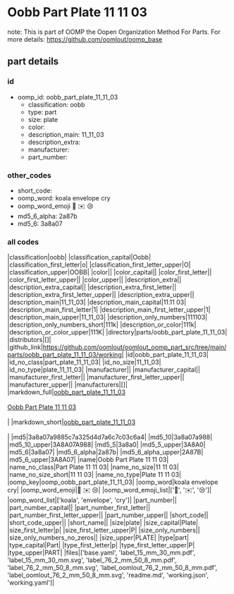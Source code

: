 # Oobb Part Plate 11 11 03  

note: This is part of OOMP the Oopen Organization Method For Parts. For more details: https://github.com/oomlout/oomp_base

##  part details





### id
* oomp_id: oobb_part_plate_11_11_03
  * classification: oobb
  * type: part
  * size: plate
  * color: 
  * description_main: 11_11_03
  * description_extra: 
  * manufacturer: 
  * part_number: 

### other_codes
* short_code: 
* oomp_word: koala envelope cry
* oomp_word_emoji :koala: :envelope: :cry:
* md5_6_alpha: 2a87b
* md5_6: 3a8a07

### all codes 
|classification|oobb|
|classification_capital|Oobb|
|classification_first_letter|o|
|classification_first_letter_upper|O|
|classification_upper|OOBB|
|color||
|color_capital||
|color_first_letter||
|color_first_letter_upper||
|color_upper||
|description_extra||
|description_extra_capital||
|description_extra_first_letter||
|description_extra_first_letter_upper||
|description_extra_upper||
|description_main|11_11_03|
|description_main_capital|11.11 03|
|description_main_first_letter|1|
|description_main_first_letter_upper|1|
|description_main_upper|11_11_03|
|description_only_numbers|111103|
|description_only_numbers_short|111k|
|description_or_color|111k|
|description_or_color_upper|111K|
|directory|parts/oobb_part_plate_11_11_03|
|distributors|[]|
|github_link|https://github.com/oomlout/oomlout_oomp_part_src/tree/main/parts/oobb_part_plate_11_11_03/working|
|id|oobb_part_plate_11_11_03|
|id_no_class|part_plate_11_11_03|
|id_no_size|11_11_03|
|id_no_type|plate_11_11_03|
|manufacturer||
|manufacturer_capital||
|manufacturer_first_letter||
|manufacturer_first_letter_upper||
|manufacturer_upper||
|manufacturers|[]|
|markdown_full|[oobb_part_plate_11_11_03](https://github.com/oomlout/oomlout_oomp_part_src/tree/main/parts/oobb_part_plate_11_11_03/working)<br>[](https://github.com/oomlout/oomlout_oomp_part_src/tree/main/parts/oobb_part_plate_11_11_03/working)<br>[Oobb Part Plate 11 11 03](https://github.com/oomlout/oomlout_oomp_part_src/tree/main/parts/oobb_part_plate_11_11_03/working)<br><br>|
|markdown_short|[oobb_part_plate_11_11_03](https://github.com/oomlout/oomlout_oomp_part_src/tree/main/parts/oobb_part_plate_11_11_03/working)<br><br>|
|md5|3a8a07a9885c7a325d4d7a6c7c03c6a4|
|md5_10|3a8a07a988|
|md5_10_upper|3A8A07A988|
|md5_5|3a8a0|
|md5_5_upper|3A8A0|
|md5_6|3a8a07|
|md5_6_alpha|2a87b|
|md5_6_alpha_upper|2A87B|
|md5_6_upper|3A8A07|
|name|Oobb Part Plate 11 11 03|
|name_no_class|Part Plate 11 11 03|
|name_no_size|11 11 03|
|name_no_size_short|11 11 03|
|name_no_type|Plate 11 11 03|
|oomp_key|oomp_oobb_part_plate_11_11_03|
|oomp_word|koala envelope cry|
|oomp_word_emoji|:koala: :envelope: :cry:|
|oomp_word_emoji_list|[':koala:', ':envelope:', ':cry:']|
|oomp_word_list|['koala', 'envelope', 'cry']|
|part_number||
|part_number_capital||
|part_number_first_letter||
|part_number_first_letter_upper||
|part_number_upper||
|short_code||
|short_code_upper||
|short_name||
|size|plate|
|size_capital|Plate|
|size_first_letter|p|
|size_first_letter_upper|P|
|size_only_numbers||
|size_only_numbers_no_zeros||
|size_upper|PLATE|
|type|part|
|type_capital|Part|
|type_first_letter|p|
|type_first_letter_upper|P|
|type_upper|PART|
|files|['base.yaml', 'label_15_mm_30_mm.pdf', 'label_15_mm_30_mm.svg', 'label_76_2_mm_50_8_mm.pdf', 'label_76_2_mm_50_8_mm.svg', 'label_oomlout_76_2_mm_50_8_mm.pdf', 'label_oomlout_76_2_mm_50_8_mm.svg', 'readme.md', 'working.json', 'working.yaml']|
